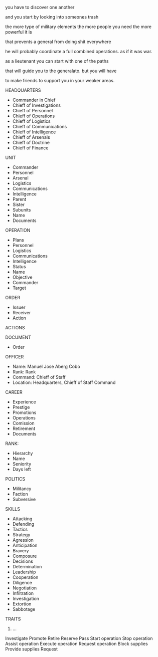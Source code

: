 you have to discover one another

and you start by looking into someones trash

the more type of military elements the more people you need the more powerful it is

that prevents a general from doing shit everywhere

he will probably coordinate a full combined operations. as if it was war.

as a lieutenant you can start with one of the paths 

that will guide you to the generalato. but you will have

to make friends to support you in your weaker areas.

HEADQUARTERS
- Commander in Chief
- Chieff of Investigations
- Chieff of Personnel
- Chieff of Operations
- Chieff of Logistics 
- Chieff of Communications
- Chieff of Intelligence
- Chieff of Arsenals
- Chieff of Doctrine
- Chieff of Finance

UNIT
- Commander
- Personnel
- Arsenal
- Logistics
- Communications
- Intelligence
- Parent
- Sister
- Subunits
- Name
- Documents

OPERATION
- Plans 
- Personnel
- Logistics
- Communications
- Intelligence
- Status
- Name
- Objective
- Commander
- Target

ORDER
- Issuer
- Receiver
- Action

ACTIONS

DOCUMENT
- Order

OFFICER
- Name: Manuel Jose Aberg Cobo
- Rank: Rank
- Command: Chieff of Staff
- Location: Headquarters, Chieff of Staff Command

CAREER
- Experience
- Prestige
- Promotions
- Operations
- Comission
- Retirement
- Documents

RANK:
- Hierarchy
- Name
- Seniority
- Days left

POLITICS
- Militancy
- Faction
- Subversive

SKILLS
- Attacking
- Defending
- Tactics
- Strategy
- Agression
- Anticipation
- Bravery
- Composure
- Decisions
- Determination
- Leadership
- Cooperation
- Diligence
- Negotiation
- Infiltration
- Investigation
- Extortion
- Sabbotage

TRAITS
1. ...

Investigate
Promote
Retire
Reserve
Pass
Start operation
Stop operation
Assist operation
Execute operation
Request operation
Block supplies
Provide supplies
Request